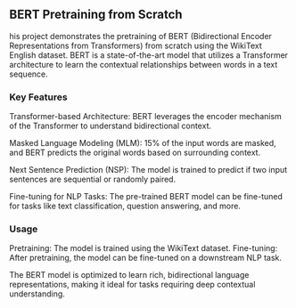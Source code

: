 ## BERT Pretraining from Scratch
his project demonstrates the pretraining of BERT (Bidirectional Encoder Representations from Transformers) from scratch using the WikiText English dataset. BERT is a state-of-the-art model that utilizes a Transformer architecture to learn the contextual relationships between words in a text sequence.

### Key Features
Transformer-based Architecture: BERT leverages the encoder mechanism of the Transformer to understand bidirectional context. 

Masked Language Modeling (MLM): 15% of the input words are masked, and BERT predicts the original words based on surrounding context.

Next Sentence Prediction (NSP): The model is trained to predict if two input sentences are sequential or randomly paired.

Fine-tuning for NLP Tasks: The pre-trained BERT model can be fine-tuned for tasks like text classification, question answering, and more.

### Usage
Pretraining: The model is trained using the WikiText dataset.
Fine-tuning: After pretraining, the model can be fine-tuned on a downstream NLP task.

The BERT model is optimized to learn rich, bidirectional language representations, making it ideal for tasks requiring deep contextual understanding.
